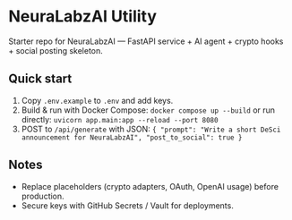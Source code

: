 # NeuraLabzAI Utility

Starter repo for NeuraLabzAI — FastAPI service + AI agent + crypto hooks + social posting skeleton.

## Quick start
1. Copy `.env.example` to `.env` and add keys.
2. Build & run with Docker Compose: `docker compose up --build` or run directly: `uvicorn app.main:app --reload --port 8080`
3. POST to `/api/generate` with JSON: `{ "prompt": "Write a short DeSci announcement for NeuraLabzAI", "post_to_social": true }`

## Notes
- Replace placeholders (crypto adapters, OAuth, OpenAI usage) before production.
- Secure keys with GitHub Secrets / Vault for deployments.
